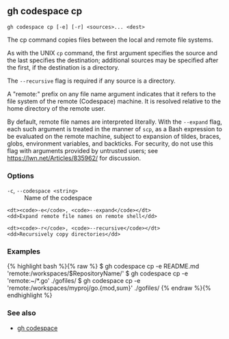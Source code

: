 

## gh codespace cp

```
gh codespace cp [-e] [-r] <sources>... <dest>
```

The cp command copies files between the local and remote file systems.

As with the UNIX `cp` command, the first argument specifies the source and the last
specifies the destination; additional sources may be specified after the first,
if the destination is a directory.

The `--recursive` flag is required if any source is a directory.

A "remote:" prefix on any file name argument indicates that it refers to
the file system of the remote (Codespace) machine. It is resolved relative
to the home directory of the remote user.

By default, remote file names are interpreted literally. With the `--expand` flag,
each such argument is treated in the manner of `scp`, as a Bash expression to
be evaluated on the remote machine, subject to expansion of tildes, braces, globs,
environment variables, and backticks. For security, do not use this flag with arguments
provided by untrusted users; see <https://lwn.net/Articles/835962/> for discussion.


### Options


<dl class="flags">
	<dt><code>-c</code>, <code>--codespace &lt;string&gt;</code></dt>
	<dd>Name of the codespace</dd>

	<dt><code>-e</code>, <code>--expand</code></dt>
	<dd>Expand remote file names on remote shell</dd>

	<dt><code>-r</code>, <code>--recursive</code></dt>
	<dd>Recursively copy directories</dd>
</dl>


### Examples

{% highlight bash %}{% raw %}
$ gh codespace cp -e README.md 'remote:/workspaces/$RepositoryName/'
$ gh codespace cp -e 'remote:~/*.go' ./gofiles/
$ gh codespace cp -e 'remote:/workspaces/myproj/go.{mod,sum}' ./gofiles/
{% endraw %}{% endhighlight %}

### See also

* [gh codespace](./gh_codespace)
